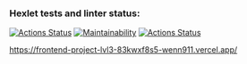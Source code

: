 ### Hexlet tests and linter status:
[![Actions Status](https://github.com/Wenn911/frontend-project-lvl3/workflows/hexlet-check/badge.svg)](https://github.com/Wenn911/frontend-project-lvl3/actions)
[![Maintainability](https://api.codeclimate.com/v1/badges/37c65199d3118c5cb2b7/maintainability)](https://codeclimate.com/github/Wenn911/frontend-project-lvl3/maintainability)
[![Actions Status](https://github.com/Wenn911/frontend-project-lvl3/workflows/CI/badge.svg)](https://github.com/Wenn911/frontend-project-lvl3/actions)

https://frontend-project-lvl3-83kwxf8s5-wenn911.vercel.app/